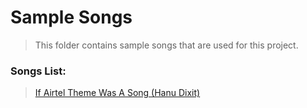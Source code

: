 # Sample Songs
> This folder contains sample songs that are used for this project.

### Songs List:
> [If Airtel Theme Was A Song (Hanu Dixit)](https://github.com/Simply-huMAN/MusicBeats/blob/main/songs/If%20Airtel%20Theme%20Was%20A%20Song_%20-%20Hanu%20Dixit.mp3)

